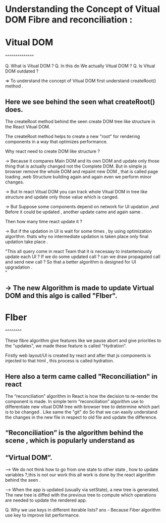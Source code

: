 # Understanding the Concept of Vitual DOM Fibre and reconciliation :


# Vitual DOM
^^^^^^^^^^^^^^

Q. What is Vitual DOM ?
Q. In this do We actually Vitual DOM ?
Q. Is Vitual DOM outdated ?


=> To understand the concept of Vitual DOM first understand  createRoot() method .

Here we see behind the seen what createRoot() does.
---------------------------------------------------

The createRoot method behind the seen create DOM tree like structure in the React Vitual DOM.

The createRoot method helps to create a new "root" for rendering components in a way that optimizes performance. 


Why react need to create DOM like structure ?

-> Because it compares Main DOM and its own DOM and update only those thing that is actually changed not the Complete DOM. But in simple js browser remove the whole DOM and repaint new DOM , that is called page loading ,web Structure building again and again even we perform minor changes.

-> But In react Vitual DOM you can track whole Vitual DOM in tree like structure and update only those value which is canged.


-> But Suppose some components depend on network for UI updation ,and Before it could be updated , another update came and again same . 

Then how many time react update it ?

-> But if the updation in UI is wait  for some times , by using optimization algorithm.
  thats why no intermediate updation is taken place only final updation take place .

  "This all query come in react Team  that it is necesaay to instanteniously update each UI ?
  If we do some updated call ?
  can we draw propagated call and send new call ?
  So that a better algorithm is designed for UI upgradation .   
  "

-> The new Algorithm is made to update Virtual DOM and this algo is called "FIber".  
------------------------------------------------------------------------------------




# FIber 
^^^^^^^^

These fibre algorithm give features like we pause abort and give priorities to the "updates", we made these feature is called "Hydration".


Firstly web layout/UI is created by react and after that js components is injected to that html , this process is called hydration.


Here also a term came called "Reconciliation" in react 
-------------------------------------------------------

The “reconciliation” algorithm in React is how the decision to re-render the component is made.
In simple term “reconciliation” algorithm use to differentiate new vitual DOM tree with browser tree to determine which part is to be changed . Like same the "git" do So that we can easily understand the changes in the new file in respect to old file and update the difference.


“Reconciliation” is the algorithm behind the scene ,  which is popularly understand as 
---------------------------------------------------------------------------------------
“Virtual DOM”.
-------------



--> We do not think how to go from one state to other state , how to update variables ?,this is not our work this all work is done by the react algorithm behind the seen .

--> When the app is updated (usually via setState), a new tree is generated. The new tree is diffed with the previous tree to compute which operations are needed to update the rendered app.


Q. Why we use keys in different iterable lists?
ans - Because Fiber algorithm use key to improve list performance.
